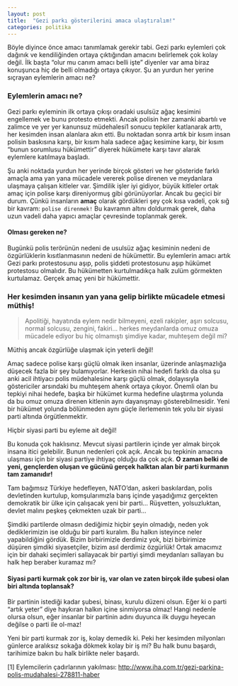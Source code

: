 ```yaml
---
layout: post
title:  "Gezi parkı gösterilerini amaca ulaştıralım!"
categories: politika
---
```


Böyle diyince önce amacı tanımlamak gerekir tabi. Gezi parkı eylemleri çok dağınık ve kendiliğinden ortaya çıktığından amacını belirlemek çok kolay değil. İlk başta “olur mu canım amacı belli işte” diyenler var ama biraz konuşunca hiç de belli olmadığı ortaya çıkıyor. Şu an yurdun her yerine sıçrayan eylemlerin amacı ne?

### Eylemlerin amacı ne?

Gezi parkı eyleminin ilk ortaya çıkışı oradaki usulsüz ağaç kesimini engellemek ve bunu protesto etmekti. Ancak polisin her zamanki abartılı ve zalimce ve yer yer kanunsuz müdehalesi1 sonucu tepkiler katlanarak arttı, her kesimden insan alanlara akın etti. Bu noktadan sonra artık bir kısım insan polisin baskısına karşı, bir kısım hala sadece ağaç kesimine karşı, bir kısım “bunun sorumlusu hükümettir” diyerek hükümete karşı tavır alarak eylemlere katılmaya başladı.

Şu anki noktada yurdun her yerinde birçok gösteri ve her gösteride farklı amaçla ama yan yana mücadele vererek polise direnen ve meydanlara ulaşmaya çalışan kitleler var. Şimdilik işler iyi gidiyor, büyük kitleler ortak amaç için polise karşı direniyormuş gibi görünüyorlar. Ancak bu geçici bir durum. Çünkü insanların **amaç** olarak gördükleri şey çok kısa vadeli, çok sığ bir kavram: `polise direnmek!` Bu kavramın altını doldurmak gerek, daha uzun vadeli daha yapıcı amaçlar çevresinde toplanmak gerek.

#### Olması gereken ne?

Bugünkü polis terörünün nedeni de usulsüz ağaç kesiminin nedeni de özgürlüklerin kısıtlanmasının nedeni de hükümettir. Bu eylemlerin amacı artık Gezi parkı protestosunu aşıp, polis şiddeti protestosunu aşıp hükümet protestosu olmalıdır. Bu hükümetten kurtulmadıkça halk zulüm görmekten kurtulamaz. Gerçek amaç yeni bir hükümettir.

### Her kesimden insanın yan yana gelip birlikte mücadele etmesi müthiş!

> Apolitiği, hayatında eylem nedir bilmeyeni, ezeli rakipler, aşırı solcusu, normal solcusu, zengini, fakiri… herkes meydanlarda omuz omuza mücadele ediyor bu hiç olmamıştı şimdiye kadar, muhteşem değil mi?

Müthiş ancak özgürlüğe ulaşmak için yeterli değil!

Amaç sadece polise karşı güçlü olmak iken insanlar, üzerinde anlaşmazlığa düşecek fazla bir şey bulamıyorlar. Herkesin nihai hedefi farklı da olsa şu anki acil ihtiyacı polis müdehalesine karşı güçlü olmak, dolayısıyla göstericiler arsındaki bu muhteşem ahenk ortaya çıkıyor. Önemli olan bu tepkiyi nihai hedefe, başka bir hükümet kurma hedefine ulaştırma yolunda da bu omuz omuza direnen kitlenin aynı dayanışmayı gösterebilmesidir. Yeni bir hükümet yolunda bölünmeden aynı güçle ilerlemenin tek yolu bir siyasi parti altında örgütlenmektir.

Hiçbir siyasi parti bu eyleme ait değil!

Bu konuda çok haklısınız. Mevcut siyasi partilerin içinde yer almak birçok insana itici gelebilir. Bunun nedenleri çok açık. Ancak bu tepkinin amacına ulaşması için bir siyasi partiye ihtiyaç olduğu da çok açık. **O zaman belki de yeni, gençlerden oluşan ve gücünü gerçek halktan alan bir parti kurmanın tam zamanıdır!**

Tam bağımsız Türkiye hedefleyen, NATO’dan, askeri baskılardan, polis devletinden kurtulup, komşularımızla barış içinde yaşadığımız gerçekten demokratik bir ülke için çalışacak yeni bir parti… Rüşvetten, yolsuzluktan, devlet malını peşkeş çekmekten uzak bir parti…

Şimdiki partilerde olmasın dediğimiz hiçbir şeyin olmadığı, neden yok dediklerimizin ise olduğu bir parti kuralım. Bu halkın isteyince neler yapabildiğini gördük. Bizim birbirimizle derdimiz yok, bizi birbirimize düşüren şimdiki siyasetçiler, bizim asıl derdimiz özgürlük! Ortak amacımız için bir dahaki seçimleri sallayacak bir partiyi şimdi meydanları sallayan bu halk hep beraber kuramaz mı?

#### Siyasi parti kurmak çok zor bir iş, var olan ve zaten birçok ilde şubesi olan biri altında toplansak?

Bir partinin istediği kadar şubesi, binası, kurulu düzeni olsun. Eğer ki o parti “artık yeter” diye haykıran halkın içine sinmiyorsa olmaz! Hangi nedenle olursa olsun, eğer insanlar bir partinin adını duyunca ilk duygu heyecan değilse o parti ile ol-maz!

Yeni bir parti kurmak zor iş, kolay demedik ki. Peki her kesimden milyonları günlerce aralıksız sokağa dökmek kolay bir iş mi? Bu halk bunu başardı, tarihimize bakın bu halk birlikte neler başardı.

[1] Eylemcilerin çadırlarının yakılması: http://www.iha.com.tr/gezi-parkina-polis-mudahalesi-278811-haber